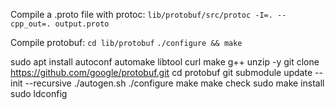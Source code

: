 Compile a .proto file with protoc:
```lib/protobuf/src/protoc -I=. --cpp_out=. output.proto```

Compile protobuf:
```cd lib/protobuf```
```./configure && make```

sudo apt install autoconf automake libtool curl make g++ unzip -y
git clone https://github.com/google/protobuf.git
cd protobuf
git submodule update --init --recursive
./autogen.sh
./configure
make
make check
sudo make install
sudo ldconfig
